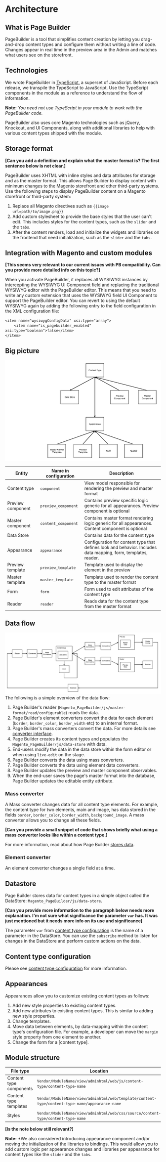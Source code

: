 # Architecture

## What is Page Builder

PageBuilder is a tool that simplifies content creation by letting you drag-and-drop content types and configure them without writing a line of code.
Changes appear in real time in the preview area in the Admin and matches what users see on the storefront.

## Technologies

We wrote PageBuilder in [TypeScript], a superset of JavaScript. Before each release, we transpile the TypeScript to JavaScript.
Use the TypeScript components in the module as a reference to understand the flow of information.

**Note:**
*You need not use TypeScript in your module to work with the PageBuilder code.*

PageBuilder also uses core Magento technologies such as jQuery, Knockout, and UI Components, along with additional libraries to help with various content types shipped with the module.

## Storage format

**[Can you add a definition and explain what the master format is? The first sentence below is not clear.]**

PageBuilder uses XHTML with inline styles and data attributes for storage and as the master format.
This allows Page Builder to display content with minimum changes to the Magento storefront and other third-party systems.
Use the following steps to display PageBuilder content on a Magento storefront or third-party system:
<!-- {% raw %} -->

1. Replace all Magento directives such as `{{image url=path/to/image.png}}`
2. Add custom stylesheet to provide the base styles that the user can't edit. This includes styles for the content types, such as the `slider` and the `tabs`.
3. After the content renders, load and initialize the widgets and libraries on the frontend that need initialization, such as the `slider` and the `tabs`.
<!-- {% endraw %} -->

## Integration with Magento and custom modules

**[This seems very relevant to our current issues with PB compatibility. Can you provide more detailed info on this topic?]**

When you activate PageBuilder, it replaces all WYSIWYG instances by intercepting the WYSIWYG UI Component field and replacing the traditional WYSIWYG editor with the PageBuilder editor.
This means that you need to write any custom extension that uses the WYSIWYG field UI Component to support the PageBuilder editor.
You can revert to using the default WYSIWYG again by adding the following entry to the field configuration in the XML configuration file:

```
<item name="wysiwygConfigData" xsi:type="array">
    <item name="is_pagebuilder_enabled" xsi:type="boolean">false</item>
</item>
```

## Big picture

![Page Builder big picture](../images/big-picture.png)

| Entity            | Name in configuration | Description                                                  |
| ----------------- | --------------------- | ------------------------------------------------------------ |
| Content type      | `component`           | View model responsible for rendering the preview and master format |
| Preview component | `preview_component`   | Contains preview specific logic generic for all appearances. Preview component is optional |
| Master component  | `content_component`   | Contains master format rendering logic generic for all appearances. Content component is optional |
| Data Store        |                       | Contains data for the content type                           |
| Appearance        | `appearance`          | Configuration for content type that defines look and behavior. Includes data mapping, form, templates, reader. |
| Preview template  | `preview_template`    | Template used to display the element in the preview          |
| Master template   | `master_template`     | Template used to render the content type to the master format |
| Form              | `form`                | Form used to edit attributes of the content type             |
| Reader            | `reader`              | Reads data for the content type from the master format       |

## Data flow

![Page Builder data flow](../images/data-flow.png)
The following is a simple overview of the data flow:

1. Page Builder's reader (`Magento_PageBuilder/js/master-format/read/configurable`) reads the data.
2. Page Builder's element converters convert the data for each element (`border`, `border_color`, `border_width` etc) to an internal format.
3. Page Builder's mass converters convert the data. For more details see [converter interface](../configurations/content-type-configuration.md).
4. Page Builder creates its content types and populates the `Magento_PageBuilder/js/data-store` with data.
5. End-users modify the data in the data store within the form editor or when using `live-edit` on the stage.
6. Page Builder converts the data using mass converters.
7. Page Builder converts the data using element data converters.
8. Page Builder updates the preview and master component observables.
9. When the end-user saves the page's master format into the database, Page Builder updates the editable entity attribute.

### Mass converter

A Mass converter changes data for all content type elements.
For example, the content type for two elements, main and image, has data stored in the fields `border`, `border_color`, `border_width`, `background_image`.
A mass converter allows you to change all these fields.

**[Can you provide a small snippet of code that shows briefly what using a mass converter looks like within a content type.]**

For more information, read about how Page Builder [stores data](#datastore). 

### Element converter

An element converter changes a single field at a time.

## Datastore

Page Builder stores data for content types in a simple object called the DataStore: `Magento_PageBuilder/js/data-store`.



**[Can you provide more information to the paragraph below needs more explanation. I'm not sure what significance the parameter `var` has. It was just mentioned but it needs more info on its use and significance]**

The parameter `var` from [content type configuration](../configurations/content-type-configuration.md) is the name of a parameter in the DataStore.
You can use the `subscribe` method to listen for changes in the DataStore and perform custom actions on the data.

## Content type configuration

Please see [content type configuration](../configurations/content-type-configuration.md) for more information.

## Appearances

Appearances allow you to customize existing content types as follows:

1. Add new style properties to existing content types.
2. Add new attributes to existing content types. This is similar to adding new style properties.
3. Change templates.
4. Move data between elements, by data-mapping within the content type's configuration file.
   For example, a developer can move the `margin` style property from one element to another.
5. Change the form for a [content type].

## Module structure

| File type               | Location                                                     |
| ----------------------- | ------------------------------------------------------------ |
| Content type components | `Vendor/ModuleName/view/adminhtml/web/js/content-type/content-type-name` |
| Content type templates  | `Vendor/ModuleName/view/adminhtml/web/template/content-type/content-type-name/appearance-name` |
| Styles                  | `Vendor/ModuleName/view/adminhtml/web/css/source/content-type/content-type-name` |



**[Is the note below still relevant?]**

**Note:**
*We also considered introducing appearance component and/or moving the initialization of the libraries to bindings. This would allow you to add custom logic per appearance changes and libraries per appearance for content types like the `slider` and the `tabs`.

[TypeScript]: https://www.typescriptlang.org/

